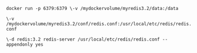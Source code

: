 `docker run -p 6379:6379 \-v /mydockervolume/myredis3.2/data:/data`

`\-v /mydockervolume/myredis3.2/conf/redis.conf:/usr/local/etc/redis/redis.conf`

`\-d redis:3.2 redis-server /usr/local/etc/redis/redis.conf --appendonly yes`



